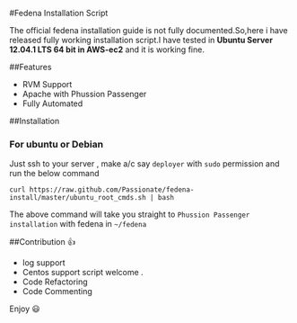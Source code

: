 #Fedena Installation Script 

The official fedena installation guide is not fully documented.So,here i have released fully working installation script.I have tested in **Ubuntu Server 12.04.1 LTS 64 bit  in AWS-ec2** and it is working fine. 

##Features 
* RVM Support
* Apache with Phussion Passenger 
* Fully Automated

##Installation 
 
### For ubuntu or Debian
Just ssh to your server , make a/c say `deployer` with `sudo` permission and run the below command

    curl https://raw.github.com/Passionate/fedena-install/master/ubuntu_root_cmds.sh | bash 
The above command will take you straight to `Phussion Passenger installation` with fedena in `~/fedena` 

##Contribution :thumbsup:
 * log support
 * Centos support script welcome . 
 * Code Refactoring
 * Code Commenting


Enjoy :smiley: